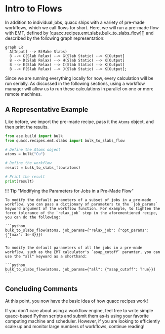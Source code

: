 # Intro to Flows

In addition to individual jobs, quacc ships with a variety of pre-made workflows, which we call flows for short. Here, we will run a pre-made flow with EMT, defined by [quacc.recipes.emt.slabs.bulk_to_slabs_flow][] and described by the following graph representation:

```mermaid
graph LR
  A[Input] --> B(Make Slabs)
  B --> C(Slab Relax) --> G(Slab Static) --> K[Output]
  B --> D(Slab Relax) --> H(Slab Static) --> K[Output]
  B --> E(Slab Relax) --> I(Slab Static) --> K[Output]
  B --> F(Slab Relax) --> J(Slab Static) --> K[Output];
```

Since we are running everything locally for now, every calculation will be run serially. As discussed in the following sections, using a workflow manager will allow us to run these calculations in parallel on one or more remote machines.

## A Representative Example

Like before, we import the pre-made recipe, pass it the `Atoms` object, and then print the results.

```python
from ase.build import bulk
from quacc.recipes.emt.slabs import bulk_to_slabs_flow

# Define the Atoms object
atoms = bulk("Cu")

# Define the workflow
result = bulk_to_slabs_flow(atoms)

# Print the result
print(result)
```

!!! Tip "Modifying the Parameters for Jobs in a Pre-Made Flow"

    To modify the default parameters of a subset of jobs in a pre-made workflow, you can pass a dictionary of parameters to the `job_params` keyword argument of the workflow function. For example, to tighten the force tolerance of the `relax_job` step in the aforementioned recipe, you can do the following:

    ```python
    bulk_to_slabs_flow(atoms, job_params={"relax_job": {"opt_params": {"fmax": 1e-4}}})
    ```

    To modify the default parameters of all the jobs in a pre-made workflow, such as the EMT calculator's `asap_cutoff` paramter, you can use the "all" keyword as a shorthand:

    ```python
    bulk_to_slabs_flow(atoms, job_params={"all": {"asap_cutoff": True}})
    ```

## Concluding Comments

At this point, you now have the basic idea of how quacc recipes work!

If you don't care about using a workflow engine, feel free to write simple quacc-based Python scripts and submit them as-is using your favorite computing machine and scheduler. However, if you are looking to efficiently scale up and monitor large numbers of workflows, continue reading!

